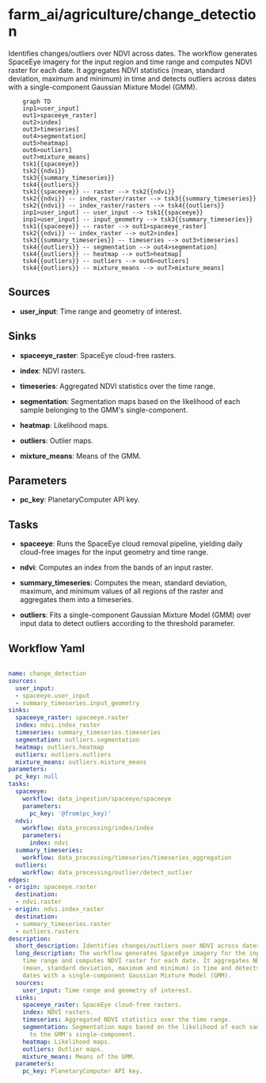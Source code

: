 # farm_ai/agriculture/change_detection

Identifies changes/outliers over NDVI across dates. The workflow generates SpaceEye imagery for the input region and time range and computes NDVI raster for each date. It aggregates NDVI statistics (mean, standard deviation, maximum and minimum) in time and detects outliers across dates with a single-component Gaussian Mixture Model (GMM).

```{mermaid}
    graph TD
    inp1>user_input]
    out1>spaceeye_raster]
    out2>index]
    out3>timeseries]
    out4>segmentation]
    out5>heatmap]
    out6>outliers]
    out7>mixture_means]
    tsk1{{spaceeye}}
    tsk2{{ndvi}}
    tsk3{{summary_timeseries}}
    tsk4{{outliers}}
    tsk1{{spaceeye}} -- raster --> tsk2{{ndvi}}
    tsk2{{ndvi}} -- index_raster/raster --> tsk3{{summary_timeseries}}
    tsk2{{ndvi}} -- index_raster/rasters --> tsk4{{outliers}}
    inp1>user_input] -- user_input --> tsk1{{spaceeye}}
    inp1>user_input] -- input_geometry --> tsk3{{summary_timeseries}}
    tsk1{{spaceeye}} -- raster --> out1>spaceeye_raster]
    tsk2{{ndvi}} -- index_raster --> out2>index]
    tsk3{{summary_timeseries}} -- timeseries --> out3>timeseries]
    tsk4{{outliers}} -- segmentation --> out4>segmentation]
    tsk4{{outliers}} -- heatmap --> out5>heatmap]
    tsk4{{outliers}} -- outliers --> out6>outliers]
    tsk4{{outliers}} -- mixture_means --> out7>mixture_means]
```

## Sources

- **user_input**: Time range and geometry of interest.

## Sinks

- **spaceeye_raster**: SpaceEye cloud-free rasters.

- **index**: NDVI rasters.

- **timeseries**: Aggregated NDVI statistics over the time range.

- **segmentation**: Segmentation maps based on the likelihood of each sample belonging to the GMM's single-component.

- **heatmap**: Likelihood maps.

- **outliers**: Outlier maps.

- **mixture_means**: Means of the GMM.

## Parameters

- **pc_key**: PlanetaryComputer API key.

## Tasks

- **spaceeye**: Runs the SpaceEye cloud removal pipeline, yielding daily cloud-free images for the input geometry and time range.

- **ndvi**: Computes an index from the bands of an input raster.

- **summary_timeseries**: Computes the mean, standard deviation, maximum, and minimum values of all regions of the raster and aggregates them into a timeseries.

- **outliers**: Fits a single-component Gaussian Mixture Model (GMM) over input data to detect outliers according to the threshold parameter.

## Workflow Yaml

```yaml

name: change_detection
sources:
  user_input:
  - spaceeye.user_input
  - summary_timeseries.input_geometry
sinks:
  spaceeye_raster: spaceeye.raster
  index: ndvi.index_raster
  timeseries: summary_timeseries.timeseries
  segmentation: outliers.segmentation
  heatmap: outliers.heatmap
  outliers: outliers.outliers
  mixture_means: outliers.mixture_means
parameters:
  pc_key: null
tasks:
  spaceeye:
    workflow: data_ingestion/spaceeye/spaceeye
    parameters:
      pc_key: '@from(pc_key)'
  ndvi:
    workflow: data_processing/index/index
    parameters:
      index: ndvi
  summary_timeseries:
    workflow: data_processing/timeseries/timeseries_aggregation
  outliers:
    workflow: data_processing/outlier/detect_outlier
edges:
- origin: spaceeye.raster
  destination:
  - ndvi.raster
- origin: ndvi.index_raster
  destination:
  - summary_timeseries.raster
  - outliers.rasters
description:
  short_description: Identifies changes/outliers over NDVI across dates.
  long_description: The workflow generates SpaceEye imagery for the input region and
    time range and computes NDVI raster for each date. It aggregates NDVI statistics
    (mean, standard deviation, maximum and minimum) in time and detects outliers across
    dates with a single-component Gaussian Mixture Model (GMM).
  sources:
    user_input: Time range and geometry of interest.
  sinks:
    spaceeye_raster: SpaceEye cloud-free rasters.
    index: NDVI rasters.
    timeseries: Aggregated NDVI statistics over the time range.
    segmentation: Segmentation maps based on the likelihood of each sample belonging
      to the GMM's single-component.
    heatmap: Likelihood maps.
    outliers: Outlier maps.
    mixture_means: Means of the GMM.
  parameters:
    pc_key: PlanetaryComputer API key.


```